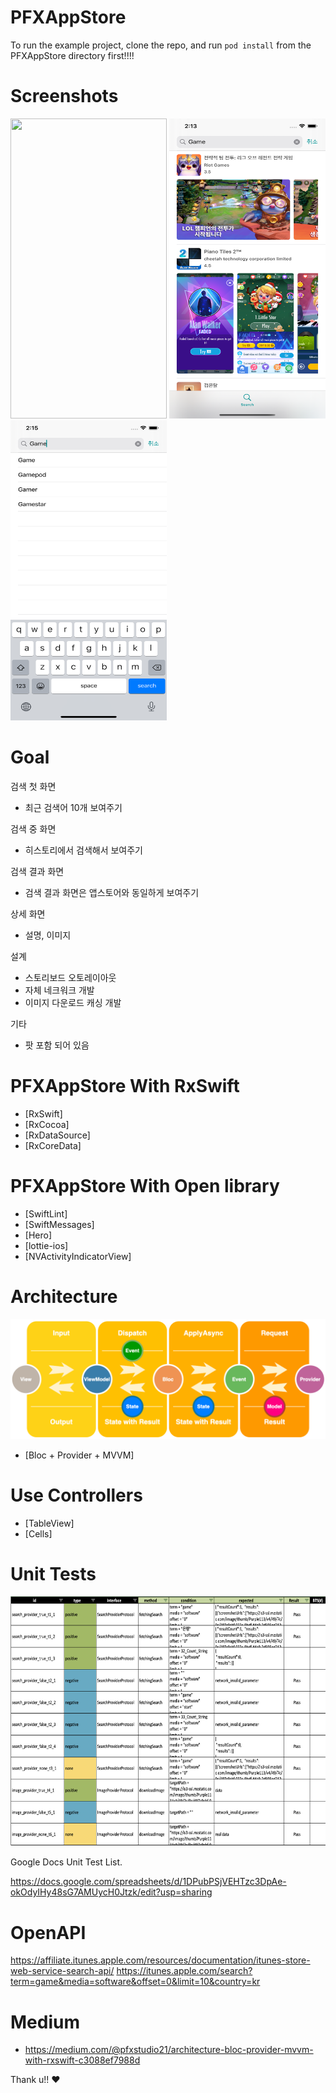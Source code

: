 # PFXAppStore

To run the example project, clone the repo, and run `pod install` from the PFXAppStore directory first!!!!

# Screenshots
<img src="/appstore.gif" width="250" height="480">
<img src="/app-2.png" width="250" height="480">
<img src="/app-3.png" width="250" height="480">

# Goal

검색 첫 화면
 - 최근 검색어 10개 보여주기

검색 중 화면
 - 히스토리에서 검색해서 보여주기

검색 결과 화면
 - 검색 결과 화면은 앱스토어와 동일하게 보여주기

상세 화면
 - 설명, 이미지

설계
 - 스토리보드 오토레이아웃
 - 자체 네크워크 개발
 - 이미지 다운로드 캐싱 개발

기타
 - 팟 포함 되어 있음

# PFXAppStore With RxSwift

- [RxSwift]
- [RxCocoa]
- [RxDataSource]
- [RxCoreData]

# PFXAppStore With Open library

- [SwiftLint]
- [SwiftMessages]
- [Hero]
- [lottie-ios]
- [NVActivityIndicatorView]

# Architecture
![Collection Screen](/3.png)

- [Bloc + Provider + MVVM]

# Use Controllers

- [TableView]
- [Cells]

# Unit Tests

<img src="/unit-1.png" width="600" height="400">

Google Docs Unit Test List.

https://docs.google.com/spreadsheets/d/1DPubPSjVEHTzc3DpAe-okOdyIHy48sG7AMUycH0Jtzk/edit?usp=sharing


# OpenAPI

https://affiliate.itunes.apple.com/resources/documentation/itunes-store-web-service-search-api/
https://itunes.apple.com/search?term=game&media=software&offset=0&limit=10&country=kr

# Medium

- https://medium.com/@pfxstudio21/architecture-bloc-provider-mvvm-with-rxswift-c3088ef7988d


Thank u!! ❤️
